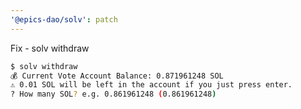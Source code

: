 ```yaml
---
'@epics-dao/solv': patch
---
```


Fix - solv withdraw

```bash
$ solv withdraw
💰 Current Vote Account Balance: 0.871961248 SOL
⚠️ 0.01 SOL will be left in the account if you just press enter.
? How many SOL? e.g. 0.861961248 (0.861961248)
```
